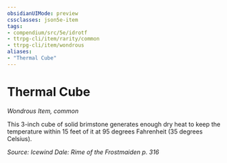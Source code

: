 ```yaml
---
obsidianUIMode: preview
cssclasses: json5e-item
tags:
- compendium/src/5e/idrotf
- ttrpg-cli/item/rarity/common
- ttrpg-cli/item/wondrous
aliases: 
- "Thermal Cube"
---
```

# Thermal Cube
*Wondrous Item, common*  


This 3-inch cube of solid brimstone generates enough dry heat to keep the temperature within 15 feet of it at 95 degrees Fahrenheit (35 degrees Celsius).

*Source: Icewind Dale: Rime of the Frostmaiden p. 316*